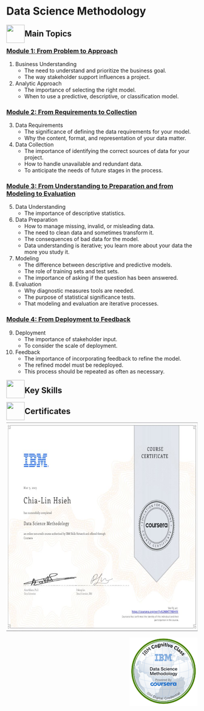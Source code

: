 # Data Science Methodology


<a href="url"><img src="https://user-images.githubusercontent.com/93101704/222638742-f320726e-c9e3-4d19-a293-73edda6c7932.png" align="left" height="48" width="48" ></a>
##  Main Topics 

  ### [Module 1: From Problem to Approach](https://github.com/ChiaLinz/IBM_Data_Science_Professional_Certificate/blob/main/03.%20%20Data%20Science%20Methodology/01.%20From-Problem-to-Approach.ipynb)
  1. Business Understanding
      * The need to understand and prioritize the business goal.
      * The way stakeholder support influences a project. 
   2.  Analytic Approach
       *	The importance of selecting the right model.
       *	When to use a predictive, descriptive, or classification model. 

   ### [Module 2: From Requirements to Collection](https://github.com/ChiaLinz/IBM_Data_Science_Professional_Certificate/blob/main/03.%20%20Data%20Science%20Methodology/02.%20From-Requirements-to-Collection.ipynb)
   3. Data Requirements
       *	The significance of defining the data requirements for your model.
       *	Why the content, format, and representation of your data matter. 
   4. Data Collection
       *	The importance of identifying the correct sources of data for your project.
       *	How to handle unavailable and redundant data.
       *	To anticipate the needs of future stages in the process.


   ### [Module 3: From Understanding to Preparation and from Modeling to Evaluation](https://github.com/ChiaLinz/IBM_Data_Science_Professional_Certificate/blob/main/03.%20%20Data%20Science%20Methodology/03.%20From-Understanding-to-Preparation.ipynb)
   5. Data Understanding
       *	The importance of descriptive statistics.
   6. Data Preparation
       *	How to manage missing, invalid, or misleading data.
       *	The need to clean data and sometimes transform it.
       *	The consequences of bad data for the model.
       *	Data understanding is iterative; you learn more about your data the more you study it. 
   7. Modeling
       *	The difference between descriptive and predictive models.
       *	The role of training sets and test sets.
       *	The importance of asking if the question has been answered.
   8. Evaluation
       *	Why diagnostic measures tools are needed.
       *	The purpose of statistical significance tests.
       * That modeling and evaluation are iterative processes.

   ### [Module 4: From Deployment to Feedback](https://github.com/ChiaLinz/IBM_Data_Science_Professional_Certificate/blob/main/03.%20%20Data%20Science%20Methodology/04.%20From-Modeling-to-Evaluation.ipynb)
   9. Deployment
       *	The importance of stakeholder input.
       *	To consider the scale of deployment.
   10. Feedback
       *	The importance of incorporating feedback to refine the model.
       *	The refined model must be redeployed.
       *	This process should be repeated as often as necessary.
    
    
 <a href="url"><img src="https://user-images.githubusercontent.com/93101704/222638910-af998087-8417-4102-be5b-6cf3c0945f51.png" align="left" height="48" width="48" ></a>
##  Key Skills 

<a href="url"><img src="https://user-images.githubusercontent.com/93101704/222639172-776dc817-d4a7-438b-bc7b-3b29c5d61f3a.png" align="left" height="48" width="48" ></a>   
 ##  Certificates 
 
   
  <a href="https://www.coursera.org/account/accomplishments/certificate/62NBKT7RBHVV"><img src="https://github.com/ChiaLinz/IBM_Data_Science_Professional_Certificate/blob/main/03.%20%20Data%20Science%20Methodology/IBM%20Certificate%2003%20Data%20Science%20Methodology.JPG" height="550" width="700" ></a>
  
   <a href="https://www.credly.com/badges/4e74c864-23f2-4470-9d00-f4a4f91ad093"><img src="https://github.com/ChiaLinz/IBM_Data_Science_Professional_Certificate/blob/main/03.%20%20Data%20Science%20Methodology/IBM%20Bedge%2003%20Data%20Science%20Methodology.png" align="right" height="180" width="180" ></a>   

